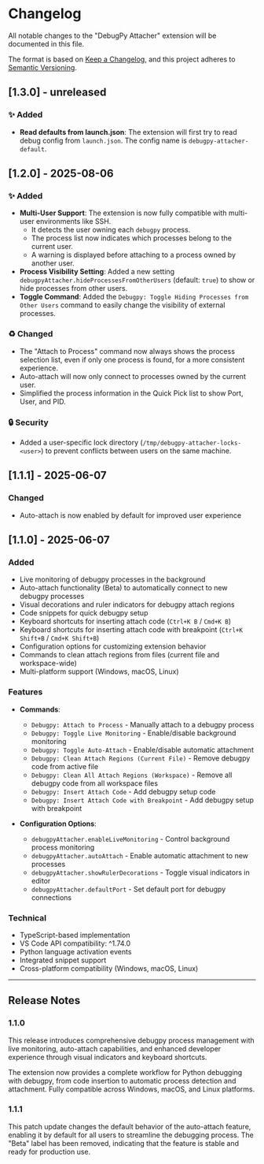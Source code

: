 # Changelog

All notable changes to the "DebugPy Attacher" extension will be documented in this file.

The format is based on [Keep a Changelog](https://keepachangelog.com/en/1.0.0/),
and this project adheres to [Semantic Versioning](https://semver.org/spec/v2.0.0.html).

## [1.3.0] - unreleased

### ✨ Added

- **Read defaults from launch.json**: The extension will first try to read debug config from `launch.json`. The config name is `debugpy-attacher-default`.

## [1.2.0] - 2025-08-06

### ✨ Added

- **Multi-User Support**: The extension is now fully compatible with multi-user environments like SSH.
  - It detects the user owning each `debugpy` process.
  - The process list now indicates which processes belong to the current user.
  - A warning is displayed before attaching to a process owned by another user.
- **Process Visibility Setting**: Added a new setting `debugpyAttacher.hideProcessesFromOtherUsers` (default: `true`) to show or hide processes from other users.
- **Toggle Command**: Added the `Debugpy: Toggle Hiding Processes from Other Users` command to easily change the visibility of external processes.

### ♻️ Changed

- The "Attach to Process" command now always shows the process selection list, even if only one process is found, for a more consistent experience.
- Auto-attach will now only connect to processes owned by the current user.
- Simplified the process information in the Quick Pick list to show Port, User, and PID.

### 🔒 Security

- Added a user-specific lock directory (`/tmp/debugpy-attacher-locks-<user>`) to prevent conflicts between users on the same machine.

## [1.1.1] - 2025-06-07

### Changed
- Auto-attach is now enabled by default for improved user experience

## [1.1.0] - 2025-06-07

### Added
- Live monitoring of debugpy processes in the background
- Auto-attach functionality (Beta) to automatically connect to new debugpy processes
- Visual decorations and ruler indicators for debugpy attach regions
- Code snippets for quick debugpy setup
- Keyboard shortcuts for inserting attach code (`Ctrl+K B` / `Cmd+K B`)
- Keyboard shortcuts for inserting attach code with breakpoint (`Ctrl+K Shift+B` / `Cmd+K Shift+B`)
- Configuration options for customizing extension behavior
- Commands to clean attach regions from files (current file and workspace-wide)
- Multi-platform support (Windows, macOS, Linux)

### Features
- **Commands**:
  - `Debugpy: Attach to Process` - Manually attach to a debugpy process
  - `Debugpy: Toggle Live Monitoring` - Enable/disable background monitoring
  - `Debugpy: Toggle Auto-Attach` - Enable/disable automatic attachment
  - `Debugpy: Clean Attach Regions (Current File)` - Remove debugpy code from active file
  - `Debugpy: Clean All Attach Regions (Workspace)` - Remove all debugpy code from all workspace files
  - `Debugpy: Insert Attach Code` - Add debugpy setup code
  - `Debugpy: Insert Attach Code with Breakpoint` - Add debugpy setup with breakpoint

- **Configuration Options**:
  - `debugpyAttacher.enableLiveMonitoring` - Control background process monitoring
  - `debugpyAttacher.autoAttach` - Enable automatic attachment to new processes
  - `debugpyAttacher.showRulerDecorations` - Toggle visual indicators in editor
  - `debugpyAttacher.defaultPort` - Set default port for debugpy connections

### Technical
- TypeScript-based implementation
- VS Code API compatibility: ^1.74.0
- Python language activation events
- Integrated snippet support
- Cross-platform compatibility (Windows, macOS, Linux)

---

## Release Notes

### 1.1.0
This release introduces comprehensive debugpy process management with live monitoring, auto-attach capabilities, and enhanced developer experience through visual indicators and keyboard shortcuts.

The extension now provides a complete workflow for Python debugging with debugpy, from code insertion to automatic process detection and attachment. Fully compatible across Windows, macOS, and Linux platforms.

### 1.1.1
This patch update changes the default behavior of the auto-attach feature, enabling it by default for all users to streamline the debugging process. The "Beta" label has been removed, indicating that the feature is stable and ready for production use.

